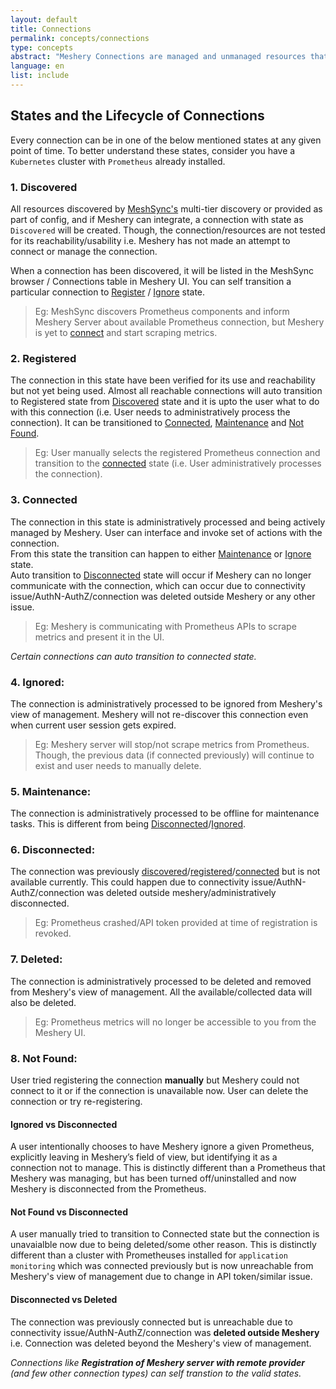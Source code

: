 ```yaml
---
layout: default
title: Connections
permalink: concepts/connections
type: concepts
abstract: "Meshery Connections are managed and unmanaged resources that either through discovery or manual entry are managed a state machine and used within one or more Environments."
language: en
list: include
---
```


<!-- Add about managed and unmanaged connections, state diff b/w maanged and munamanaged -->
## States and the Lifecycle of Connections

Every connection can be in one of the below mentioned states at any given point of time. To better understand these states, consider you have a `Kubernetes` cluster with `Prometheus` already installed.

### 1. Discovered

All resources discovered by [MeshSync's](meshsync.md) multi-tier discovery or provided as part of config, and if Meshery can integrate, a connection with state as `Discovered` will be created. Though, the connection/resources are not tested for its reachability/usability i.e. Meshery has not made an attempt to connect or manage the connection.

When a connection has been discovered, it will be listed in the MeshSync browser / Connections table in Meshery UI. You can self transition a particular connection to [Register](#2-registered) / [Ignore](#4-ignored) state.

> Eg: MeshSync discovers Prometheus components and inform Meshery Server about available Prometheus connection, but Meshery is yet to [connect](#3-connected) and start scraping metrics.

### 2. Registered

The connection in this state have been verified for its use and reachability but not yet being used. Almost all reachable connections will auto transition to Registered state from [Discovered](#1-discovered) state and it is upto the user what to do with this connection (i.e. User needs to administratively process the connection). It can be transitioned to [Connected](#3-connected), [Maintenance](#5-maintenance) and [Not Found](#8-not-found).

> Eg: User manually selects the registered Prometheus connection and transition to the [connected](#3-connected) state (i.e. User administratively processes the connection).

### 3. Connected

The connection in this state is administratively processed and being actively managed by Meshery. User can interface and invoke set of actions with the connection.</br>
From this state the transition can happen to either [Maintenance](#5-maintenance) or [Ignore](#4-ignored) state. </br> Auto transition to [Disconnected](#6-disconnected) state will occur if Meshery can no longer communicate with the connection, which can occur due to connectivity issue/AuthN-AuthZ/connection was deleted outside Meshery or any other issue.

> Eg: Meshery is communicating with Prometheus APIs to scrape metrics and present it in the UI.

_Certain connections can auto transition to connected state._

### 4. Ignored:

The connection is administratively processed to be ignored from Meshery's view of management. Meshery will not re-discover this connection even when current user session gets expired.

> Eg: Meshery server will stop/not scrape metrics from Prometheus. Though, the previous data (if connected previously) will continue to exist and user needs to manually delete.

### 5. Maintenance:

The connection is administratively processed to be offline for maintenance tasks. This is different from being [Disconnected](#6-disconnected)/[Ignored](#4-ignored).

### 6. Disconnected:

The connection was previously [discovered](#1-discovered)/[registered](#2-registered)/[connected](#3-connected) but is not available currently. This could happen due to connectivity issue/AuthN-AuthZ/connection was deleted outside meshery/administratively disconnected.

> Eg: Prometheus crashed/API token provided at time of registration is revoked.

### 7. Deleted:

The connection is administratively processed to be deleted and removed from Meshery's view of management. All the available/collected data will also be deleted.

> Eg: Prometheus metrics will no longer be accessible to you from the Meshery UI.

### 8. Not Found:

User tried registering the connection **manually** but Meshery could not connect to it or if the connection is unavailable now. User can delete the connection or try re-registering.

#### Ignored vs Disconnected

A user intentionally chooses to have Meshery ignore a given Prometheus, explicitly leaving in Meshery’s field of view, but identifying it as a connection not to manage. This is distinctly different than a Prometheus that Meshery was managing, but has been turned off/uninstalled and now Meshery is disconnected from the Prometheus.

#### Not Found vs Disconnected

A user manually tried to transition to Connected state but the connection is unavaialble now due to being deleted/some other reason. This is distinctly different than a cluster with Prometheuses installed for `application monitoring` which was connected previously but is now unreachable from Meshery's view of management due to change in API token/similar issue.

#### Disconnected vs Deleted

The connection was previously connected but is unreachable due to connectivity issue/AuthN-AuthZ/connection was **deleted outside Meshery** i.e. Connection was deleted beyond the Meshery's view of management.

_Connections like **Registration of Meshery server with remote provider** (and few other connection types) can self transtion to the valid states._
